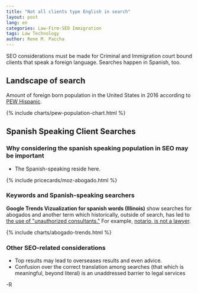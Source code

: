```yaml
---
title: "Not all clients type English in search"
layout: post 
lang: en
categories: Law-Firm-SEO Immigration
tags: Law Technology
author: Rene M. Paccha
---
```


SEO considerations must be made for Criminal and Immigration court bound clients that speak a foreign language. Searches happen in Spanish, too.

Landscape of search
-------------------

Amount of foreign born population in the United States in 2016 according to [PEW Hispanic](https://www.pewhispanic.org/2018/09/14/facts-on-u-s-immigrants/).

{% include charts/pew-population-chart.html %}

Spanish Speaking Client Searches
--------------------------------

### Why considering the spanish speaking population in SEO may be important

*   The Spanish-speaking reside here.

{% include pricecards/moz-abogado.html %}

### Keywords and Spanish-speaking searchers

**Google Trends Vizualization for spanish words (Illinois)** show searches for abogados and another term which historically, outside of search, has led to [the use of "unauthorized consultants."](https://aila.org/advo-media/tools/psas/psa-on-cir-and-notarios-04-29-13) For example, [notario, is not a lawyer](https://aila.org/practice/consumer-protection/stop-notario-fraud).

  {% include charts/abogado-trends.html %}

### Other SEO-related considerations

*   Top results may lead to overseases results and even advice.
*   Confusion over the correct translation among searches (that which is meaningful, beyond literal) is an unaddressed barrier to legal services

\-R
